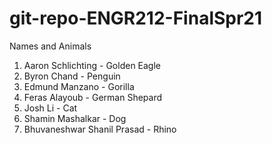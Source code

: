 # git-repo-ENGR212-FinalSpr21
Names and Animals

1. Aaron Schlichting - Golden Eagle
2. Byron Chand - Penguin
3. Edmund Manzano - Gorilla
4. Feras Alayoub - German Shepard
5. Josh Li - Cat
6. Shamin Mashalkar - Dog
7. Bhuvaneshwar Shanil Prasad - Rhino
